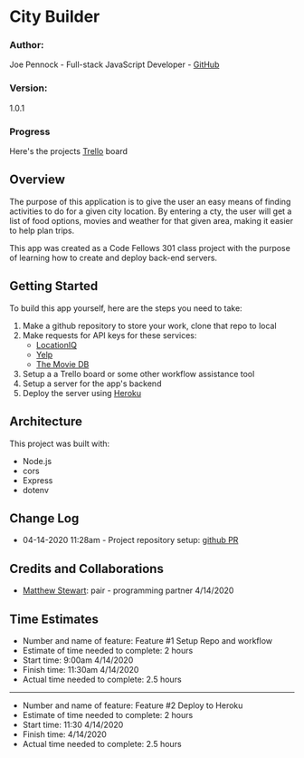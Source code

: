 # City Builder

### **Author**:
Joe Pennock - Full-stack JavaScript Developer - [GitHub](https://github.com/penjoe)

### **Version**:
1.0.1 
<!-- (increment the patch/fix version number if you make more commits past your first submission) -->

###  Progress 
Here's the projects [Trello](https://trello.com/b/S1cbilFm/city-builder-api) board
## Overview
The purpose of this application is to give the user an easy means of finding activities to do for a given city location. By entering a cty, the user will get a list of food options, movies and weather for that given area, making it easier to help plan trips.

This app was created as a Code Fellows 301 class project with the purpose of learning how to create and deploy back-end servers. 

## Getting Started
To build this app yourself, here are the steps you need to take:
1. Make a github repository to store your work, clone that repo to local
2. Make requests for API keys for these services:
    - [LocationIQ](https://locationiq.com/)
    - [Yelp](https://www.yelp.com/developers/documentation/v3/business_search)
    - [The Movie DB](https://developers.themoviedb.org/3/getting-started/introduction)
3. Setup a a Trello board or some other workflow assistance tool
4. Setup a server for the app's backend
5. Deploy the server using [Heroku](https://www.heroku.com/)

## Architecture
<!-- Provide a detailed description of the application design. What technologies (languages, libraries, etc) you're using, and any other relevant design information. -->
This project was built with:
- Node.js
- cors
- Express
- dotenv

## Change Log
<!-- Use this area to document the iterative changes made to your application as each feature is successfully implemented. Use time stamps. Here's an examples:
01-01-2001 4:59pm - Application now has a fully-functional express server, with a GET route for the location resource. -->
- 04-14-2020 11:28am - Project repository setup: [github PR](https://github.com/penjoe/city-builder/pull/1)
## Credits and Collaborations
- [Matthew Stewart](https://github.com/matthewadamstewart): pair - programming partner 4/14/2020

## Time Estimates
- Number and name of feature: Feature #1 Setup Repo and workflow
- Estimate of time needed to complete: 2 hours
- Start time: 9:00am 4/14/2020
- Finish time: 11:30am 4/14/2020
- Actual time needed to complete: 2.5 hours
<hr>

- Number and name of feature: Feature #2 Deploy to Heroku
- Estimate of time needed to complete: 2 hours
- Start time: 11:30 4/14/2020
- Finish time:  4/14/2020
- Actual time needed to complete: 2.5 hours
